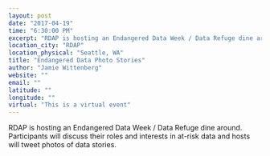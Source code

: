 ```yaml
---
layout: post
date: "2017-04-19"
time: "6:30:00 PM"
excerpt: "RDAP is hosting an Endangered Data Week / Data Refuge dine around. Participants will discuss their roles and interests in at-risk data and ..."
location_city: "RDAP"
location_physical: "Seattle, WA"
title: "Endangered Data Photo Stories"
author: "Jamie Wittenberg"
website: ""
email: ""
latitude: ""
longitude: ""
virtual: "This is a virtual event"
---
```


RDAP is hosting an Endangered Data Week / Data Refuge dine around. Participants will discuss their roles and interests in at-risk data and hosts will tweet photos of data stories.
